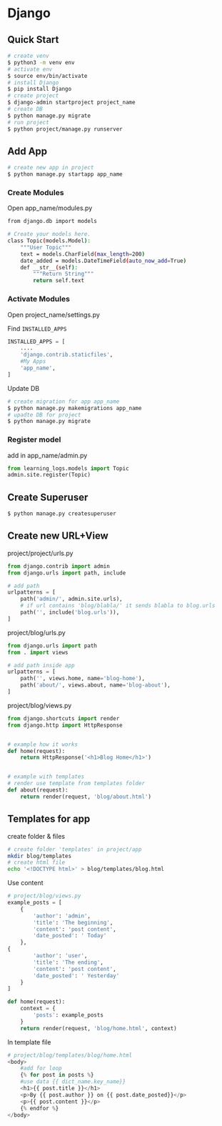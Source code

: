 # Django

## Quick Start

```bash
# create venv
$ python3 -m venv env
# activate env
$ source env/bin/activate
# install Django
$ pip install Django
# create project
$ django-admin startproject project_name
# create DB
$ python manage.py migrate
# run project
$ python project/manage.py runserver
```

## Add App

```bash
# create new app in project
$ python manage.py startapp app_name
```

### Create Modules 

Open app_name/modules.py

```bash
from django.db import models

# Create your models here.
class Topic(models.Model):
    """User Topic"""
    text = models.CharField(max_length=200)
    date_added = models.DateTimeField(auto_now_add=True)
    def __str__(self):
        """Return String"""
        return self.text
```

### Activate Modules

Open project_name/settings.py

Find `INSTALLED_APPS`

```python
INSTALLED_APPS = [
    ....
    'django.contrib.staticfiles',
    #My Apps
    'app_name',
]
```

 Update DB

```bash
# create migration for app app_name
$ python manage.py makemigrations app_name
# upadte DB for project
$ python manage.py migrate
```

### Register model

add in app_name/admin.py

```python
from learning_logs.models import Topic
admin.site.register(Topic)
```

## Create Superuser

```bash
$ python manage.py createsuperuser
```

## Create new URL+View

project/project/urls.py

```python
from django.contrib import admin
from django.urls import path, include

# add path
urlpatterns = [
    path('admin/', admin.site.urls),
    # if url contains 'blog/blabla/' it sends blabla to blog.urls
    path('', include('blog.urls')),
]
```

project/blog/urls.py

```python
from django.urls import path
from . import views

# add path inside app
urlpatterns = [
    path('', views.home, name='blog-home'),
    path('about/', views.about, name='blog-about'),
]
```

project/blog/views.py

```python
from django.shortcuts import render
from django.http import HttpResponse


# example how it works
def home(request):
    return HttpResponse('<h1>Blog Home</h1>')


# example with templates
# render use template from templates folder
def about(request):
    return render(request, 'blog/about.html')
```

## Templates for app

create folder & files

```bash
# create folder 'templates' in project/app
mkdir blog/templates
# create html file
echo '<!DOCTYPE html>' > blog/templates/blog.html 
```

Use content

```python
# project/blog/views.py
example_posts = [
    {
        'author': 'admin',
        'title': 'The beginning',
        'content': 'post content',
        'date_posted': ' Today'
    },
{
        'author': 'user',
        'title': 'The ending',
        'content': 'post content',
        'date_posted': ' Yesterday'
    }
]

def home(request):
    context = {
        'posts': example_posts
    }
    return render(request, 'blog/home.html', context)
```

In template file

```python
# project/blog/templates/blog/home.html
<body>
    #add for loop
    {% for post in posts %}
    #use data {{ dict_name.key_name}}
    <h1>{{ post.title }}</h1>
    <p>By {{ post.author }} on {{ post.date_posted}}</p>
    <p>{{ post.content }}</p>
    {% endfor %}
</body>
```

